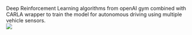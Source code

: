 Deep Reinforcement Learning algorithms from openAI gym combined with CARLA wrapper to train the model for autonomous driving using multiple vehicle sensors.
<br>
![](https://github.com/Leon623/DRL-for-Autonomous-Driving/figures/perception.gif)

